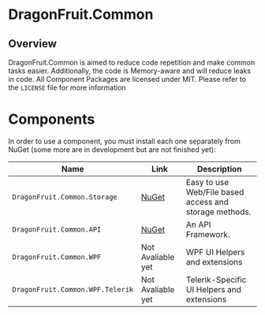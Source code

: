 # DragonFruit.Common

## Overview
DragonFruit.Common is aimed to reduce code repetition and make common tasks easier. Additionally, the code is Memory-aware and will reduce leaks in code.
 All Component Packages are licensed under MIT. Please refer to the `LICENSE` file for more information

# Components

In order to use a component, you must install each one separately from NuGet (some more are in development but are not finished yet):

|Name|Link|Description
|--|--|--|
|`DragonFruit.Common.Storage`|[NuGet](https://www.nuget.org/packages/DragonFruit.Common.Storage)|Easy to use Web/File based access and storage methods.|
|`DragonFruit.Common.API`|[NuGet](https://www.nuget.org/packages/DragonFruit.Common.API)|An API Framework.|
|`DragonFruit.Common.WPF`|Not Avaliable yet|WPF UI Helpers and extensions|
|`DragonFruit.Common.WPF.Telerik`|Not Avaliable yet|Telerik-Specific UI Helpers and extensions|